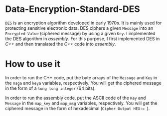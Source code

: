 Data-Encryption-Standard-DES
=============================
[`DES`](http://en.wikipedia.org/wiki/Data_Encryption_Standard) is an encryption algorithm developed in early 1970s. It is mainly used for protecting sensitive electronic data. DES ciphers a given `Message` into an `Encrypted Value` (ciphered message) by using a given `Key`.
 I implemented the DES algorithm in *assembly*. For this purpose, I first implemented DES in *C++* and then translated the *C++* code into *assembly*.

# How to use it

In order to run the C++ code, put the byte arrays of the `Message` and `Key` in the `msga` and `keya` variables, respectively. You will get the ciphered message in the form of a `long long integer` (64 bits). 

In order to run the assembly code, put the ASCII code of the `Key` and `Message` in the `map_key` and `map_msg` variables, respectively. You will get the ciphered message in the form of hexadecimal (`Cipher Output HEX:= `). 


